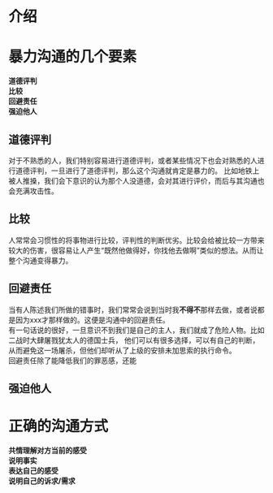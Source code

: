 # 介绍




# 暴力沟通的几个要素 <br>
**道德评判**<br>
**比较**<br>
**回避责任**<br>
**强迫他人**<br>


## 道德评判 <br>

对于不熟悉的人，我们特别容易进行道德评判，或者某些情况下也会对熟悉的人进行道德评判，一旦进行了道德评判，那么这个沟通就肯定是暴力的。
比如地铁上被人推搡，我们会下意识的认为那个人没道德，会对其进行评价，而后与其沟通也会充满攻击性。


## 比较 <br>

人常常会习惯性的将事物进行比较，评判性的判断优劣。比较会给被比较一方带来较大的伤害，很容易让人产生“既然他做得好，你找他去做啊”类似的想法。从而让整个沟通变得暴力。


## 回避责任 <br>

当有人陈述我们所做的错事时，我们常常会说到当时我**不得不**那样去做，或者说都是因为xxx才那样做的。这便是沟通中的回避责任。<br>
有一句话说的很好，一旦意识不到我们是自己的主人，我们就成了危险人物。比如二战时大肆屠戮犹太人的德国士兵， 他们可以有很多选择，可以有自己的判断，从而避免这一场屠杀，但他们却听从了上级的安排未加思索的执行命令。<br>
回避责任除了能降低我们的罪恶感，还能


## 强迫他人 <br>


# 正确的沟通方式 <br>

**共情理解对方当前的感受**<br>
**说明事实**<br>
**表达自己的感受**<br>
**说明自己的诉求/需求**<br>
